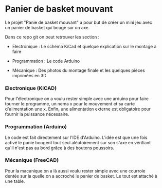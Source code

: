 # Panier de basket mouvant

Le projet "Panie de basket mouvant" a pour but de créer un mini jeu avec un panier de basket qui bouge sur un axe.

Dans ce repo git on peut retrouver les section :

- Electronique : Le schéma KiCad et quelque explication sur le montage à faire

- Programmation : Le code Arduino

- Mécanique : Des photos du montage finale et les quelques pièces imprimées en 3D

### 

### Electronique (KiCAD)

Pour l'électronique on a voulu rester simple avec une arduino pour faire tourner le programme, un nema x pour le mouvement et sa carte d'alimentation une x. Enfin, une alimentation externe est obligatoire pour fournir la puissance nécessaire.

### Programmation (Arduino)

Le code est fait directement sur l'IDE d'Arduino. L'idée est que une fois activé le panie bougent tout seul aléatoirement sur son s'axe en vérifiant qu'il n'est pas au bord grâce à des boutons poussoirs.

### Mécanique (FreeCAD)

Pour la macanique on a là aussi voulu rester simple avec une courroie dentée sur la quelle on a accroché le panier de basket. Le tout est attaché à une table.